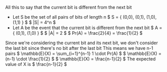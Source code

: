All this to say that the current bit is different from the next bit

<ul>
<li> Let S be the set of all pairs of bits of length n 
$ S = { (0,0), (0,1), (1,0), (1,1) } $ 
$ |S| = 4^n $
	<li> Let A be the event that the current bit is different from the next bit 
	      $ A = { (0,1), (1,0) } $ 
	      $ |A| = 2 $ 
	      $ Pr(A) = \frac{2}{4} = \frac{1}{2} $
</ul>
Since we're considering the current bit and its next bit, we don't consider the last bit since there's no bit after the last bit 
This means we have n-1 pairs 
$ \mathbb{E}(X) = \sum_{i=1}^{n-1} 1 \cdot Pr(A) $ 
$ \mathbb{E}(X) = (n-1) \cdot \frac{1}{2} $ 
$ \mathbb{E}(X) = \frac{n-1}{2} $ 
The expected value of X is $ \frac{n-1}{2} $

